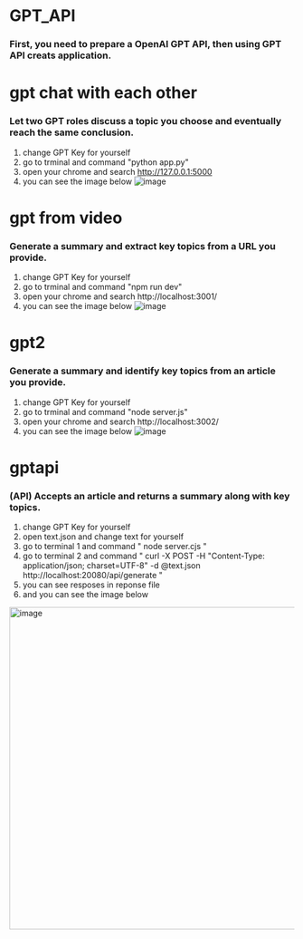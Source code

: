 # GPT_API
### First, you need to prepare a OpenAI GPT API, then using GPT API creats application.

# gpt chat with each other
### Let two GPT roles discuss a topic you choose and eventually reach the same conclusion.
1. change GPT Key for yourself
2. go to trminal and command "python app.py"
3. open your chrome and search http://127.0.0.1:5000
4. you can see the image below
![image](https://github.com/user-attachments/assets/9ffdb6dd-77a9-49ae-93e5-52fe0f861e73)

# gpt from video
### Generate a summary and extract key topics from a URL you provide.
1. change GPT Key for yourself
2. go to trminal and command "npm run dev"
3. open your chrome and search http://localhost:3001/
4. you can see the image below
![image](https://github.com/user-attachments/assets/1fcde996-a09f-4c31-b829-d48b8d4b77e6)


# gpt2
### Generate a summary and identify key topics from an article you provide.
1. change GPT Key for yourself
2. go to trminal and command "node server.js"
3. open your chrome and search http://localhost:3002/
4. you can see the image below
![image](https://github.com/user-attachments/assets/b5aa2390-7757-48e0-88ce-e52911ac1639)

# gptapi
### (API) Accepts an article and returns a summary along with key topics.
1. change GPT Key for yourself
2. open text.json and change text for yourself
3. go to terminal 1 and command " node server.cjs "
4. go to terminal 2 and command " curl -X POST -H "Content-Type: application/json; charset=UTF-8" -d @text.json http://localhost:20080/api/generate "
5. you can see resposes in reponse file
6. and you can see the image below
<img width="569" alt="image" src="https://github.com/user-attachments/assets/4e392569-ce9a-408f-9af1-de178637c302">

